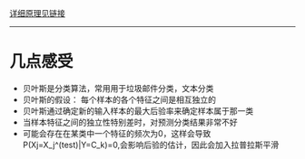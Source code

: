 [详细原理见链接](https://www.cnblogs.com/zdz8207/p/ai-psbys.html)


___

# 几点感受

* 贝叶斯是分类算法，常用用于垃圾邮件分类，文本分类
* 贝叶斯的假设： 每个样本的各个特征之间是相互独立的
* 贝叶斯通过确定新的输入样本的最大后验率来确定样本属于那一类
* 当样本特征之间的独立性特别差时，对预测分类结果非常不好
* 可能会存在在某类中一个特征的频次为0，这样会导致P(Xj=X_j^(test)|Y=C_k)=0,会影响后验的估计，因此会加入拉普拉斯平滑
